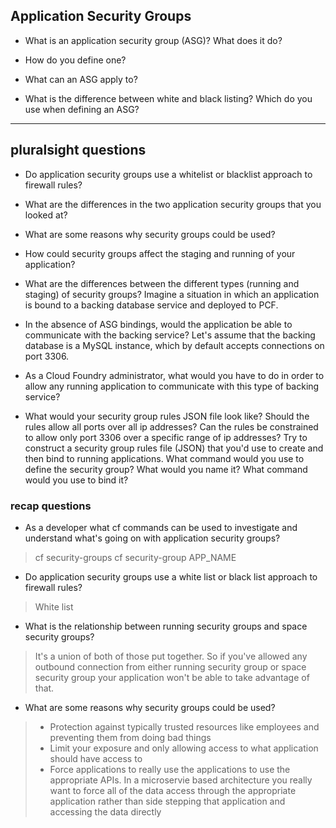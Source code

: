 ## Application Security Groups

- What is an application security group (ASG)? What does it do?

- How do you define one?

- What can an ASG apply to?

- What is the difference between white and black listing? Which do you use when defining an ASG?


---
## pluralsight questions

- Do application security groups use a whitelist or blacklist approach to firewall rules? 
- What are the differences in the two application security groups that you looked at? 
- What are some reasons why security groups could be used?
- How could security groups affect the staging and running of your application?

- What are the differences between the different types (running and staging) of security groups?
Imagine a situation in which an application is bound to a backing database service and deployed to PCF.

- In the absence of ASG bindings, would the application be able to communicate with the backing service?
Let's assume that the backing database is a MySQL instance, which by default accepts connections on port 3306.

- As a Cloud Foundry administrator, what would you have to do in order to allow any running application to communicate with this type of backing service?

- What would your security group rules JSON file look like? Should the rules allow all ports over all ip addresses? Can the rules be constrained to allow only port 3306 over a specific range of ip addresses? Try to construct a security group rules file (JSON) that you'd use to create and then bind to running applications. What command would you use to define the security group? What would you name it? What command would you use to bind it?

### recap questions

- As a developer what cf commands can be used to investigate and understand what's going on with application security groups?

> cf security-groups
> cf security-group APP_NAME

- Do application security groups use a white list or black list approach to firewall rules?

> White list

- What is the relationship between running security groups and space security groups?

> It's a union of both of those put together. So if you've allowed any outbound connection from either running security group or space security group your application won't be able to take advantage of that.

- What are some reasons why security groups could be used?

> - Protection against typically trusted resources like employees and preventing them from doing bad things
> - Limit your exposure and only allowing access to what application should have access to
> - Force applications to really use the applications to use the appropriate APIs. In a microservie based architecture you really want to force all of the data access through the appropriate application rather than side stepping that application and accessing the data directly
